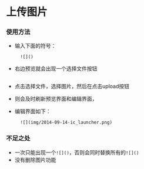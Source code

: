 # 上传图片

### 使用方法

- 输入下面的符号：

		![]()

- 右边预览就会出现一个选择文件按钮

![]()

- 点击选择文件，选择图片，然后在点击upload按钮

- 则会及时刷新预览界面和编辑界面，

- 编辑界面如下：

		![](img/2014-09-14-ic_launcher.png)


### 不足之处

- 一次只能出现一个`![]()`，否则会同时替换所有的`![]()`
- 没有删除图片功能